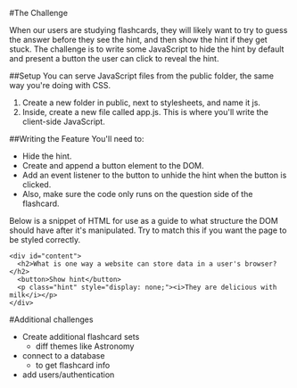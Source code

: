 #The Challenge

When our users are studying flashcards, they will likely want to try to guess the answer before they see the hint, and then show the hint if they get stuck. The challenge is to write some JavaScript to hide the hint by default and present a button the user can click to reveal the hint.

##Setup
You can serve JavaScript files from the public folder, the same way you're doing with CSS.
 1. Create a new folder in public, next to stylesheets, and name it js.
 2. Inside, create a new file called app.js. This is where you'll write the client-side JavaScript.

##Writing the Feature
You'll need to:
 - Hide the hint.
 - Create and append a button element to the DOM.
 - Add an event listener to the button to unhide the hint when the button is clicked.
 - Also, make sure the code only runs on the question side of the flashcard.

Below is a snippet of HTML for use as a guide to what structure the DOM should have after it's manipulated. Try to match this if you want the page to be styled correctly.
```
<div id="content">
  <h2>What is one way a website can store data in a user's browser?</h2>
  <button>Show hint</button>
  <p class="hint" style="display: none;"><i>They are delicious with milk</i></p>
</div>
```


#Additional challenges
 - Create additional flashcard sets 
     - diff themes like Astronomy
 - connect to a database
     - to get flashcard info
 - add users/authentication